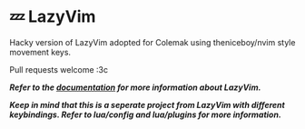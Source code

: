 # 💤 LazyVim
Hacky version of LazyVim adopted for Colemak using theniceboy/nvim style movement keys.

Pull requests welcome :3c


***Refer to the [documentation](https://lazyvim.github.io/installation) for more information about LazyVim.***

***Keep in mind that this is a seperate project from LazyVim with different keybindings. Refer to lua/config and lua/plugins for more information.***
